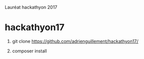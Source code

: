 
Lauréat hackathyon 2017

# hackathyon17
1. git clone https://github.com/adrienguillement/hackathyon17/

2. composer install

